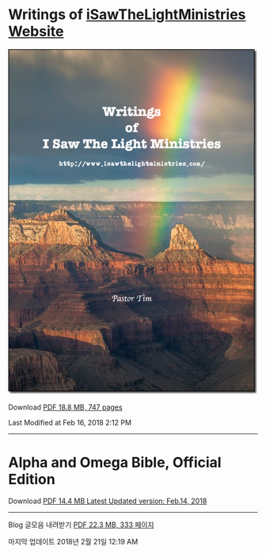 # Writings of [iSawTheLightMinistries Website](http://www.isawthelightministries.com/)


![Writings Book](https://raw.githubusercontent.com/decyfer/isawthelightministries/master/writing-book-shadowed-logo.png)


Download [PDF 18.8 MB, 747 pages](https://raw.githubusercontent.com/decyfer/isawthelightministries/master/Writings-of-ISTLM.pdf)

Last Modified at Feb 16, 2018 2:12 PM

----

# Alpha and Omega Bible, Official Edition

Download [PDF 14.4 MB Latest Updated version: Feb.14, 2018](http://alphaomegabible.isawthelightministries.com/)


----

Blog 글모음 내려받기 [PDF 22.3 MB, 333 페이지](https://raw.githubusercontent.com/decyfer/isawthelightministries/master/ISTLM-kr.pdf)

마지막 업데이트 2018년 2월 21일 12:19 AM

